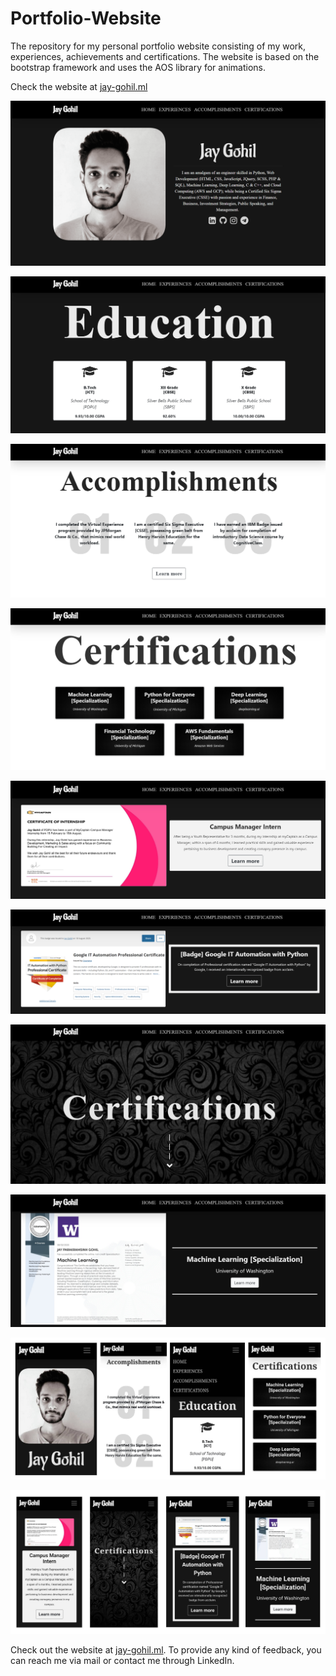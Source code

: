 # Portfolio-Website
The repository for my personal portfolio website consisting of my work, experiences, achievements and certifications. The website is based on the bootstrap framework and uses the AOS library for animations.

Check the website at [jay-gohil.ml](http://jay-gohil.ml/)


![Website Screenshot 1](https://github.com/gohil-jay/Portfolio-Website/blob/main/screenshots/Screenshot-1.png?raw=true)

![Website Screenshot 3](https://github.com/gohil-jay/Portfolio-Website/blob/main/screenshots/Screenshot-3.png?raw=true)

![Website Screenshot 5](https://github.com/gohil-jay/Portfolio-Website/blob/main/screenshots/Screenshot-5.png?raw=true)

![Website Screenshot 7](https://github.com/gohil-jay/Portfolio-Website/blob/main/screenshots/Screenshot-7.png?raw=true)

![Website Screenshot 9](https://github.com/gohil-jay/Portfolio-Website/blob/main/screenshots/Screenshot-9.png?raw=true)

![Website Screenshot 11](https://github.com/gohil-jay/Portfolio-Website/blob/main/screenshots/Screenshot-11.png?raw=true)

![Website Screenshot 13](https://github.com/gohil-jay/Portfolio-Website/blob/main/screenshots/Screenshot-13.png?raw=true)

![Website Screenshot 15](https://github.com/gohil-jay/Portfolio-Website/blob/main/screenshots/Screenshot-15.png?raw=true)

![Website Screenshot 20](https://github.com/gohil-jay/Portfolio-Website/blob/main/screenshots/Screenshot-20.jpg?raw=true)

![Website Screenshot 21](https://github.com/gohil-jay/Portfolio-Website/blob/main/screenshots/Screenshot-21.jpg?raw=true)

Check out the website at [jay-gohil.ml](http://jay-gohil.ml/). To provide any kind of feedback, you can reach me via mail or contact me through LinkedIn.
